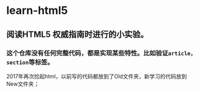# learn-html5
## 阅读HTML5 权威指南时进行的小实验。
### 这个仓库没有任何完整代码，都是实现某些特性。比如验证`article，section`等标签。
2017年再次捡起html，以前写的代码都放到了Old文件夹，新学习的代码放到New文件夹；


